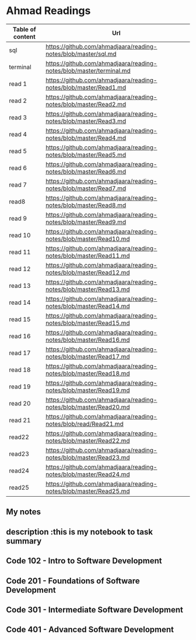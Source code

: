 # Ahmad Readings

| Table of content | Url |
| ----------- | ----------- |
| sql |<https://github.com/ahmadjaara/reading-notes/blob/master/sql.md> |
| terminal | <https://github.com/ahmadjaara/reading-notes/blob/master/terminal.md> |
| read 1 | <https://github.com/ahmadjaara/reading-notes/blob/master/Read1.md> |
| read 2 | <https://github.com/ahmadjaara/reading-notes/blob/master/Read2.md> |
| read 3 | <https://github.com/ahmadjaara/reading-notes/blob/master/Read3.md> |
| read 4 | <https://github.com/ahmadjaara/reading-notes/blob/master/Read4.md> |
|read 5|<https://github.com/ahmadjaara/reading-notes/blob/master/Read5.md>|
|read 6|<https://github.com/ahmadjaara/reading-notes/blob/master/Read6.md>|
|read 7|<https://github.com/ahmadjaara/reading-notes/blob/master/Read7.md>|
|read8|<https://github.com/ahmadjaara/reading-notes/blob/master/Read8.md>|
|read 9|<https://github.com/ahmadjaara/reading-notes/blob/master/Read9.md>|
|read 10|<https://github.com/ahmadjaara/reading-notes/blob/master/Read10.md>|
|read 11|<https://github.com/ahmadjaara/reading-notes/blob/master/Read11.md>|
|read 12|<https://github.com/ahmadjaara/reading-notes/blob/master/Read12.md>|
|read 13|<https://github.com/ahmadjaara/reading-notes/blob/master/Read13.md>|
|read 14|<https://github.com/ahmadjaara/reading-notes/blob/master/Read14.md>|
|read 15|<https://github.com/ahmadjaara/reading-notes/blob/master/Read15.md>|
|read 16|<https://github.com/ahmadjaara/reading-notes/blob/master/Read16.md>|
|read 17|<https://github.com/ahmadjaara/reading-notes/blob/master/Read17.md>|
|read 18|<https://github.com/ahmadjaara/reading-notes/blob/master/Read18.md>|
|read 19|<https://github.com/ahmadjaara/reading-notes/blob/master/Read19.md>|
|read 20|<https://github.com/ahmadjaara/reading-notes/blob/master/Read20.md>|
|read 21|<https://github.com/ahmadjaara/reading-notes/blob/read/Read21.md>|
|read22|<https://github.com/ahmadjaara/reading-notes/blob/master/Read22.md>|
|read23|<https://github.com/ahmadjaara/reading-notes/blob/master/Read23.md>|
|read24|<https://github.com/ahmadjaara/reading-notes/blob/master/Read24.md>|
|read25|<https://github.com/ahmadjaara/reading-notes/blob/master/Read25.md>|

## My notes

## description :this is my notebook to task summary

## Code 102 - Intro to Software Development

## Code 201 - Foundations of Software Development

## Code 301 - Intermediate Software Development

## Code 401 - Advanced Software Development
